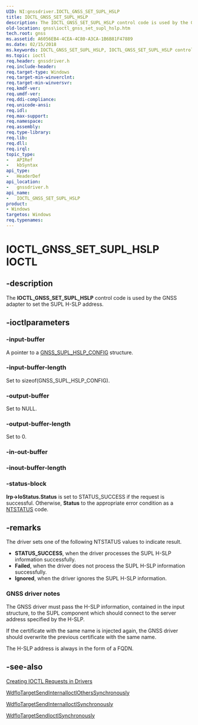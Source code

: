 ```yaml
---
UID: NI:gnssdriver.IOCTL_GNSS_SET_SUPL_HSLP
title: IOCTL_GNSS_SET_SUPL_HSLP
description: The IOCTL_GNSS_SET_SUPL_HSLP control code is used by the GNSS adapter to set the SUPL H-SLP address.
old-location: gnss\ioctl_gnss_set_supl_hslp.htm
tech.root: gnss
ms.assetid: A6056EB4-4CEA-4C80-A3CA-1B6B81F47889
ms.date: 02/15/2018
ms.keywords: IOCTL_GNSS_SET_SUPL_HSLP, IOCTL_GNSS_SET_SUPL_HSLP control, IOCTL_GNSS_SET_SUPL_HSLP control code [Sensor Devices], gnss.ioctl_gnss_set_supl_hslp, gnssdriver/IOCTL_GNSS_SET_SUPL_HSLP
ms.topic: ioctl
req.header: gnssdriver.h
req.include-header: 
req.target-type: Windows
req.target-min-winverclnt: 
req.target-min-winversvr: 
req.kmdf-ver: 
req.umdf-ver: 
req.ddi-compliance: 
req.unicode-ansi: 
req.idl: 
req.max-support: 
req.namespace: 
req.assembly: 
req.type-library: 
req.lib: 
req.dll: 
req.irql: 
topic_type:
-	APIRef
-	kbSyntax
api_type:
-	HeaderDef
api_location:
-	gnssdriver.h
api_name:
-	IOCTL_GNSS_SET_SUPL_HSLP
product:
- Windows
targetos: Windows
req.typenames: 
---
```


# IOCTL_GNSS_SET_SUPL_HSLP IOCTL


## -description


The <b>IOCTL_GNSS_SET_SUPL_HSLP</b> control code is used by the GNSS adapter to set the SUPL H-SLP address.


## -ioctlparameters




### -input-buffer

A pointer to a <a href="https://msdn.microsoft.com/library/windows/hardware/dn925229">GNSS_SUPL_HSLP_CONFIG</a> structure.


### -input-buffer-length

Set to sizeof(GNSS_SUPL_HSLP_CONFIG).


### -output-buffer

Set to NULL.


### -output-buffer-length

Set to 0.


### -in-out-buffer








### -inout-buffer-length








### -status-block

<b>Irp-&gt;IoStatus.Status</b> is set to STATUS_SUCCESS if the request is successful. Otherwise, <b>Status</b> to the appropriate error condition as a <a href="https://msdn.microsoft.com/7792201b-63bb-4db5-803d-2af02893d505">NTSTATUS</a> code. 


## -remarks



The driver sets one of the following NTSTATUS values to indicate result.

<ul>
<li>
<b>STATUS_SUCCESS</b>, when the driver processes the SUPL H-SLP information successfully.

</li>
<li>
<b>Failed</b>, when the driver does not process the SUPL H-SLP information successfully.

</li>
<li>
<b>Ignored</b>, when the driver ignores the SUPL H-SLP information.

</li>
</ul>
<h3><a id="GNSS_driver_notes"></a><a id="gnss_driver_notes"></a><a id="GNSS_DRIVER_NOTES"></a>GNSS driver notes</h3>
The GNSS driver must pass the H-SLP information, contained in the input structure, to the SUPL component which should connect to the server address specified by the H-SLP.

If the certificate with the same name is injected again, the GNSS driver should overwrite the previous certificate with the same name.

The H-SLP address is always in the form of a FQDN.




## -see-also




<a href="https://msdn.microsoft.com/library/windows/hardware/ff542894">Creating IOCTL Requests in Drivers</a>



<a href="https://msdn.microsoft.com/library/windows/hardware/ff548651">WdfIoTargetSendInternalIoctlOthersSynchronously</a>



<a href="https://msdn.microsoft.com/library/windows/hardware/ff548656">WdfIoTargetSendInternalIoctlSynchronously</a>



<a href="https://msdn.microsoft.com/library/windows/hardware/ff548660">WdfIoTargetSendIoctlSynchronously</a>
 

 

